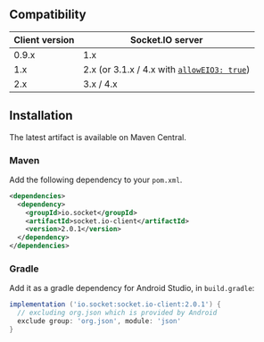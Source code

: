 ## Compatibility

| Client version | Socket.IO server |
| -------------- | ---------------- |
| 0.9.x  | 1.x |
| 1.x    | 2.x (or 3.1.x / 4.x with [`allowEIO3: true`](https://socket.io/docs/v4/server-initialization/#allowEIO3)) |
| 2.x    | 3.x / 4.x |

## Installation
The latest artifact is available on Maven Central.

### Maven
Add the following dependency to your `pom.xml`.

```xml
<dependencies>
  <dependency>
    <groupId>io.socket</groupId>
    <artifactId>socket.io-client</artifactId>
    <version>2.0.1</version>
  </dependency>
</dependencies>
```

### Gradle
Add it as a gradle dependency for Android Studio, in `build.gradle`:

```groovy
implementation ('io.socket:socket.io-client:2.0.1') {
  // excluding org.json which is provided by Android
  exclude group: 'org.json', module: 'json'
}
```
